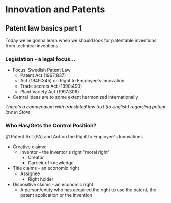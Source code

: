 # Innovation and Patents
## Patent law basics part 1

Today we're gonna learn when we should look for patentable inventions from
technical inventions.

### Legislation - a legal focus...
- Focus: Swedish Patent Law
  - Patent Act (1967:837)
  - Act (1949:345) on Right to Employee's Innovation
  - Trade secrets Act (1990:490)
  - Plant Variety Act (1997:306)
- Cetnral ideas are to some extent harmonized internationally

*There's a compendium with translated law text (to english) regarding patent
law in Store*

### Who Has/Gets the Control Position?

§1 Patent Act (PA) and Act on the Right to Employee's Innovations

- Creative claims:
  - Inventor - the inventor's right "moral right"
    - Creator
    - Carrieir of knowledge
- Title claims - an economic right
  - Assignee
    - Right holder
- Dispositive claims - an economic right
  - A person/entity who has acquired the right to use the patent, the patent
  application or the invention
